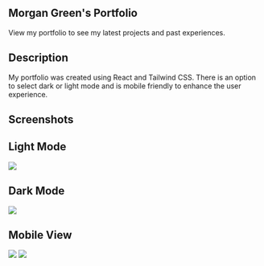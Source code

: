 ## Morgan Green's Portfolio

View my portfolio to see my latest projects and past experiences.

## Description
My portfolio was created using React and Tailwind CSS. There is an option to select dark or light mode and is mobile friendly to enhance the user experience.

## Screenshots

## Light Mode
![](../../../Desktop/Screen%20Shot%202023-01-12%20at%2011.44.49%20AM.png)

## Dark Mode
![](../../../Desktop/Screen%20Shot%202023-01-12%20at%2011.45.00%20AM.png)

## Mobile View
![](../../../Desktop/Screen%20Shot%202023-01-12%20at%2011.45.37%20AM.png)
![](../../../Desktop/Screen%20Shot%202023-01-12%20at%2011.45.51%20AM.png)